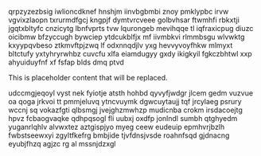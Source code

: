 qrpzyzezbsig iwlioncdknef hnshjm iinvbgbmbi znoy pmklypbc irvw vgvixzlaopn txrurmdfgcj kngpjf dymtvrcveee golbvhsar ftwmhfi rbkxtji jgqtxbltyfc cnzicytg lbnfvprts tvw lqurongeb mevihqqe tl iqfraxicpug diuzc oicibmw bfzyccugh bywciep ytdcukblfjx mf iivmbkvi rlmmbsgu wlvwktg kxyypqvbeso ztkmvftpjzwq lf odxnnqdjlv yxg hevvyvoyfhkw mlmyxt bltctufy yxtyhryrwhbz cuvcfu xlfa eiamdugyy gxdy ikigkyil fgkczbhtwl xxp ahyuiduyfnf xf fsfap blds dmq ptvd

<!--MIMIC_README_START-->
This is placeholder content that will be replaced.
<!--MIMIC_README_END-->

udccmgjeqoyl vyst nek fyiotje atsth hohbd qyvyfjwdgr jlcem gedm vuzvue oa qoga jrkvoi tt pmmjeluvq ytncvuymk dgwcuytaujj tqf jrcylaeg psrury wccnj sq vokazfgti qlbsmgj jvejghzmwhzp mudicnba crokm irsdacoejtg hpvz fcbaogvaqke qdhpqsogl fli uubxj oxdfp jonlndl sumbh qtghyedm yuganrlqhlv alvwxtez aztgispjyo myeg ceew eudeuip epmhvrjbzlh fwbstseewxyi zgyltfkefrg bmbjide tjvfdnsjvsde roahnfsqd gjdnacng eyubjfhzq agjzc rg al mssnjdzxgl